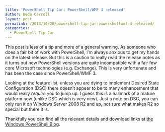 ```yaml
---
title: 'PowerShell Tip Jar: PowerShell/WMF 4 released'
author: Bede Carroll
layout: post
permalink: /2013/10/28/powershell-tip-jar-powershellwmf-4-released/
categories:
  - PowerShell Tip Jar
---
```

This post is less of a tip and more of a general warning. As someone who does a fair bit of work with PowerShell, I&#8217;m always anxious to get my hands on the latest release. But this is a caution to really read the release notes as it turns out new PowerShell versions are quite incompatible with a fair few core Microsoft technologies (e.g. Exchange). This is very unfortunate and has been the case since PowerShell/WMF 3.

Looking at the feature list, unless you are dying to implement Desired State Configuration (DSC) there doesn&#8217;t appear to be to many enhancement that would really *require* you to jump up. I guess this is a hallmark of a mature platform now (unlike DSC which is very new). Just a note on DSC, you can only run it on Windows Server 2008 R2 and up, not sure what makes R2 so special but there it is.

Thankfully you can find all the relevant details and download links at <a href="http://blogs.msdn.com/b/powershell/archive/2013/10/25/windows-management-framework-4-0-is-now-available.aspx" target="_blank">the Windows PowerShell Blog</a>.

&nbsp;